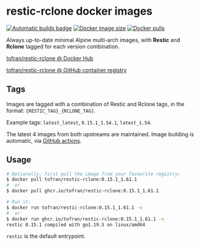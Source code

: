 # restic-rclone docker images

[![Automatic builds badge](https://github.com/tofran/restic-rclone-docker/actions/workflows/trigger-build.yaml/badge.svg)](https://github.com/tofran/restic-rclone-docker/actions/workflows/trigger-build.yaml)
[![Docker image size](https://img.shields.io/docker/image-size/tofran/restic-rclone?sort=date)][DockerHub]
[![Docker pulls](https://img.shields.io/docker/pulls/tofran/restic-rclone)][DockerHub]

Always up-to-date minimal Alpine multi-arch images, with **Restic** and **Rclone** tagged for each version combination.

[tofran/restic-rclone @ Docker Hub][DockerHub]

[tofran/restic-rclone @ GitHub container registry][GHCR]


## Tags

Images are tagged with a combination of Restic and Rclone tags, in the format: `{RESTIC_TAG}_{RCLONE_TAG}`.

Example tags: `latest_latest`, `0.15.1_1.54.1`, `latest_1.54`.

The latest 4 images from both upstreams are maintained. Image building is automatic, via [GitHub actions](https://github.com/tofran/restic-rclone-docker/actions).

## Usage

```sh
# Optionally, first pull the image from your favourite registry:
$ docker pull tofran/restic-rclone:0.15.1_1.61.1
#  or
$ docker pull ghcr.io/tofran/restic-rclone:0.15.1_1.61.1

# Run it:
$ docker run tofran/restic-rclone:0.15.1_1.61.1 -v
#  or
$ docker run ghcr.io/tofran/restic-rclone:0.15.1_1.61.1 -v
restic 0.15.1 compiled with go1.19.5 on linux/amd64
```

`restic` is the default entrypoint.

[DockerHub]: https://hub.docker.com/r/tofran/restic-rclone
[GHCR]: https://github.com/tofran/restic-rclone-docker/pkgs/container/restic-rclone
